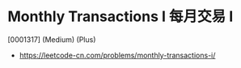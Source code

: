 # Monthly Transactions I 每月交易 I

[0001317] (Medium) (Plus)

- https://leetcode-cn.com/problems/monthly-transactions-i/
